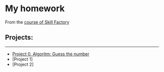 # **My homework** 
From the [course of Skill Factory](https://skillfactory.ru/data-scientist-pro)

## **Projects:**

---

- [Project 0. Algoritm: Guess the number](https://github.com/AlexandrYarin/Lessons_by_SF/tree/main/project_0)
- [Project 1]
- [Project 2]

